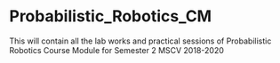 # Probabilistic_Robotics_CM
This will contain all the lab works and practical sessions of Probabilistic Robotics Course Module for Semester 2 MSCV 2018-2020
